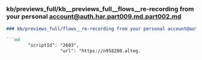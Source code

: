 ### kb/previews_full/kb__previews_full__flows__re-recording from your personal account@auth.har.part009.md.part002.md

```md
### kb/previews_full/flows__re-recording from your personal account@auth.har.part009.md (part 002)

```md
        "scriptId": "2603",
                    "url": "https://n958200.alteg.
```

```

```
